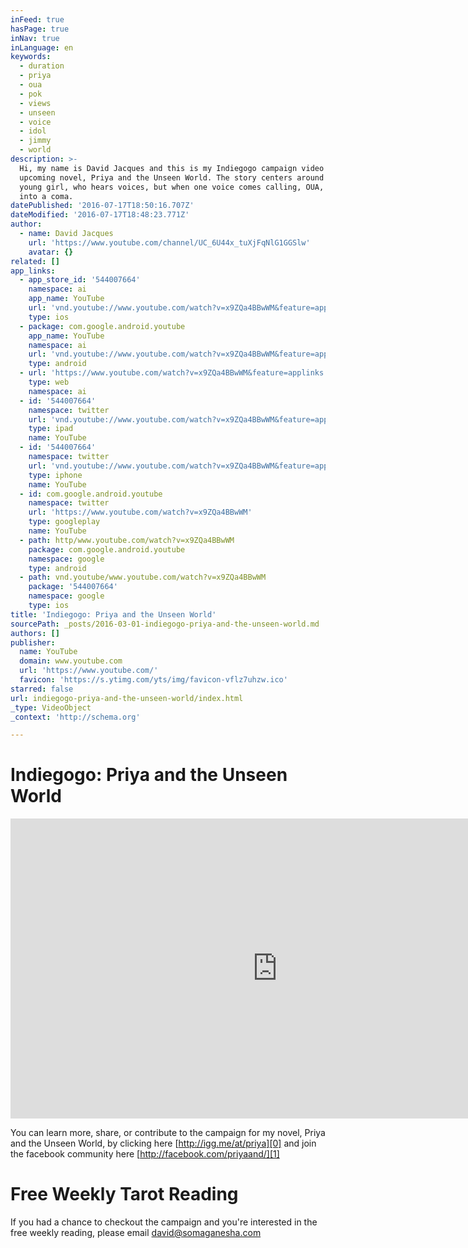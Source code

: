 ```yaml
---
inFeed: true
hasPage: true
inNav: true
inLanguage: en
keywords:
  - duration
  - priya
  - oua
  - pok
  - views
  - unseen
  - voice
  - idol
  - jimmy
  - world
description: >-
  Hi, my name is David Jacques and this is my Indiegogo campaign video for my
  upcoming novel, Priya and the Unseen World. The story centers around Priya, a
  young girl, who hears voices, but when one voice comes calling, OUA, she falls
  into a coma.
datePublished: '2016-07-17T18:50:16.707Z'
dateModified: '2016-07-17T18:48:23.771Z'
author:
  - name: David Jacques
    url: 'https://www.youtube.com/channel/UC_6U44x_tuXjFqNlG1GGSlw'
    avatar: {}
related: []
app_links:
  - app_store_id: '544007664'
    namespace: ai
    app_name: YouTube
    url: 'vnd.youtube://www.youtube.com/watch?v=x9ZQa4BBwWM&feature=applinks'
    type: ios
  - package: com.google.android.youtube
    app_name: YouTube
    namespace: ai
    url: 'vnd.youtube://www.youtube.com/watch?v=x9ZQa4BBwWM&feature=applinks'
    type: android
  - url: 'https://www.youtube.com/watch?v=x9ZQa4BBwWM&feature=applinks'
    type: web
    namespace: ai
  - id: '544007664'
    namespace: twitter
    url: 'vnd.youtube://www.youtube.com/watch?v=x9ZQa4BBwWM&feature=applinks'
    type: ipad
    name: YouTube
  - id: '544007664'
    namespace: twitter
    url: 'vnd.youtube://www.youtube.com/watch?v=x9ZQa4BBwWM&feature=applinks'
    type: iphone
    name: YouTube
  - id: com.google.android.youtube
    namespace: twitter
    url: 'https://www.youtube.com/watch?v=x9ZQa4BBwWM'
    type: googleplay
    name: YouTube
  - path: http/www.youtube.com/watch?v=x9ZQa4BBwWM
    package: com.google.android.youtube
    namespace: google
    type: android
  - path: vnd.youtube/www.youtube.com/watch?v=x9ZQa4BBwWM
    package: '544007664'
    namespace: google
    type: ios
title: 'Indiegogo: Priya and the Unseen World'
sourcePath: _posts/2016-03-01-indiegogo-priya-and-the-unseen-world.md
authors: []
publisher:
  name: YouTube
  domain: www.youtube.com
  url: 'https://www.youtube.com/'
  favicon: 'https://s.ytimg.com/yts/img/favicon-vflz7uhzw.ico'
starred: false
url: indiegogo-priya-and-the-unseen-world/index.html
_type: VideoObject
_context: 'http://schema.org'

---
```

# Indiegogo: Priya and the Unseen World

<iframe src="https://cdn.embedly.com/widgets/media.html?src=https%3A%2F%2Fwww.youtube.com%2Fembed%2Fx9ZQa4BBwWM%3Ffeature%3Doembed&amp;url=https%3A%2F%2Fwww.youtube.com%2Fwatch%3Fv%3Dx9ZQa4BBwWM%26feature%3Dyoutu.be&amp;image=https%3A%2F%2Fi.ytimg.com%2Fvi%2Fx9ZQa4BBwWM%2Fhqdefault.jpg&amp;key=b7d04c9b404c499eba89ee7072e1c4f7&amp;type=text%2Fhtml&amp;schema=youtube" width="854" height="480" scrolling="no" frameborder="0" allowfullscreen="allowfullscreen" style=""></iframe>

You can learn more, share, or contribute to the campaign for my novel, Priya and the Unseen World, by clicking here [http://igg.me/at/priya][0] and join the facebook community here [http://facebook.com/priyaand/][1]

# Free Weekly Tarot Reading 

If you had a chance to checkout the campaign and you're interested in the free weekly reading, please email [david@somaganesha.com][2]

[0]: http://igg.me/at/priya
[1]: http://facebook.com/priyaand/
[2]: david@somaganesha.com